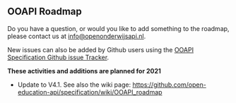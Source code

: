 ## OOAPI Roadmap

Do you have a question, or would you like to add something to the roadmap,
please contact us at info@openonderwijsapi.nl.

New issues can also be added by Github users using the [OOAPI Specification Github issue Tracker](https://github.com/open-education-api/specification/issues).

**These activities and additions are planned for 2021**
- Update to V4.1.
See also the wiki page: https://github.com/open-education-api/specification/wiki/OOAPI_roadmap
